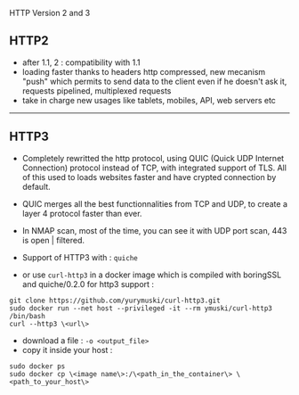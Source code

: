 HTTP Version 2 and 3

## HTTP2

- after 1.1, 2 : compatibility with 1.1
- loading faster thanks to headers http compressed, new mecanism "push" which permits to send data to the client even if he doesn't ask it, requests pipelined, multiplexed requests
- take in charge new usages like tablets, mobiles, API, web servers etc

---

## HTTP3

- Completely rewritted the http protocol, using QUIC (Quick UDP Internet Connection) protocol instead of TCP, with integrated support of TLS. All of this used to loads websites faster and have crypted connection by default.

- QUIC merges all the best functionnalities from TCP and UDP, to create a layer 4 protocol faster than ever.

- In NMAP scan, most of the time, you can see it with UDP port scan, 443 is open | filtered.

- Support of HTTP3 with : ```quiche```
- or use ```curl-http3``` in a docker image which is compiled with boringSSL and quiche/0.2.0 for http3 support :
```
git clone https://github.com/yurymuski/curl-http3.git
sudo docker run --net host --privileged -it --rm ymuski/curl-http3 /bin/bash 
curl --http3 \<url\>
```
- download a file : ```-o <output_file>```
- copy it inside your host : 
```
sudo docker ps
sudo docker cp \<image name\>:/\<path_in_the_container\> \<path_to_your_host\>
```